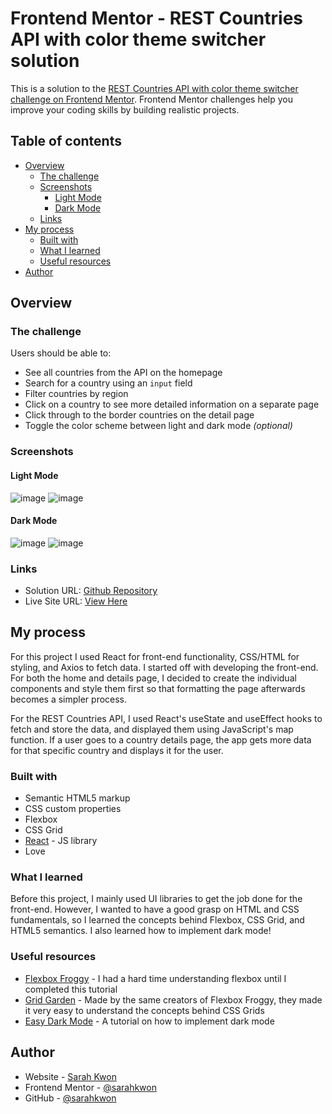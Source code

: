 # Frontend Mentor - REST Countries API with color theme switcher solution

This is a solution to the [REST Countries API with color theme switcher challenge on Frontend Mentor](https://www.frontendmentor.io/challenges/rest-countries-api-with-color-theme-switcher-5cacc469fec04111f7b848ca). Frontend Mentor challenges help you improve your coding skills by building realistic projects. 

## Table of contents

- [Overview](#overview)
  - [The challenge](#the-challenge)
  - [Screenshots](#screenshots)
    - [Light Mode](#light-mode)
    - [Dark Mode](#dark-mode)
  - [Links](#links)
- [My process](#my-process)
  - [Built with](#built-with)
  - [What I learned](#what-i-learned)
  - [Useful resources](#useful-resources)
- [Author](#author)

## Overview

### The challenge

Users should be able to:

- See all countries from the API on the homepage
- Search for a country using an `input` field
- Filter countries by region
- Click on a country to see more detailed information on a separate page
- Click through to the border countries on the detail page
- Toggle the color scheme between light and dark mode *(optional)*

### Screenshots

#### Light Mode 

![image](https://user-images.githubusercontent.com/55962587/230550411-320ec0fa-e903-4fa4-b157-13c0a218eba9.png)
![image](https://user-images.githubusercontent.com/55962587/230550366-acf07875-9b0d-4ae0-8596-3f35b4abe70b.png)

#### Dark Mode 

![image](https://user-images.githubusercontent.com/55962587/230550317-f707b774-60bd-487d-a132-d40278643b6e.png)
![image](https://user-images.githubusercontent.com/55962587/230550266-7c1c29ff-f8bc-4004-bae4-e1c296bf2ad4.png)

### Links

- Solution URL: [Github Repository](https://github.com/sarahkwon/REST-Countries-Website)
- Live Site URL: [View Here](https://main--rest-countries-website-fem.netlify.app/)

## My process

For this project I used React for front-end functionality, CSS/HTML for styling, and Axios to fetch data. I started off with developing the front-end. For both the home and details page, I decided to create the individual components and style them first so that formatting the page afterwards becomes a simpler process.

For the REST Countries API, I used React's useState and useEffect hooks to fetch and store the data, and displayed them using JavaScript's map function. If a user goes to a country details page, the app gets more data for that specific country and displays it for the user. 

### Built with

- Semantic HTML5 markup
- CSS custom properties
- Flexbox
- CSS Grid
- [React](https://reactjs.org/) - JS library
- Love

### What I learned

Before this project, I mainly used UI libraries to get the job done for the front-end. However, I wanted to have a good grasp on HTML and CSS fundamentals, so I learned the concepts behind Flexbox, CSS Grid, and HTML5 semantics. I also learned how to implement dark mode! 

### Useful resources

- [Flexbox Froggy](https://flexboxfroggy.com/) - I had a hard time understanding flexbox until I completed this tutorial
- [Grid Garden](https://cssgridgarden.com/) - Made by the same creators of Flexbox Froggy, they made it very easy to understand the concepts behind CSS Grids
- [Easy Dark Mode](https://css-tricks.com/easy-dark-mode-and-multiple-color-themes-in-react/) - A tutorial on how to implement dark mode

## Author

- Website - [Sarah Kwon](https://sarahkwon.github.io)
- Frontend Mentor - [@sarahkwon](https://www.frontendmentor.io/profile/sarahkwon)
- GitHub - [@sarahkwon](https://github.com/sarahkwon)
